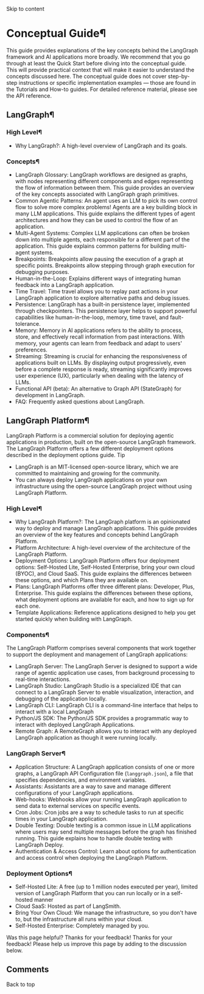 Skip to content 
# Conceptual Guide¶
This guide provides explanations of the key concepts behind the LangGraph framework and AI applications more broadly.
We recommend that you go through at least the Quick Start before diving into the conceptual guide. This will provide practical context that will make it easier to understand the concepts discussed here.
The conceptual guide does not cover step-by-step instructions or specific implementation examples — those are found in the Tutorials and How-to guides. For detailed reference material, please see the API reference.
## LangGraph¶
### High Level¶
  * Why LangGraph?: A high-level overview of LangGraph and its goals.


### Concepts¶
  * LangGraph Glossary: LangGraph workflows are designed as graphs, with nodes representing different components and edges representing the flow of information between them. This guide provides an overview of the key concepts associated with LangGraph graph primitives.
  * Common Agentic Patterns: An agent uses an LLM to pick its own control flow to solve more complex problems! Agents are a key building block in many LLM applications. This guide explains the different types of agent architectures and how they can be used to control the flow of an application.
  * Multi-Agent Systems: Complex LLM applications can often be broken down into multiple agents, each responsible for a different part of the application. This guide explains common patterns for building multi-agent systems.
  * Breakpoints: Breakpoints allow pausing the execution of a graph at specific points. Breakpoints allow stepping through graph execution for debugging purposes.
  * Human-in-the-Loop: Explains different ways of integrating human feedback into a LangGraph application.
  * Time Travel: Time travel allows you to replay past actions in your LangGraph application to explore alternative paths and debug issues.
  * Persistence: LangGraph has a built-in persistence layer, implemented through checkpointers. This persistence layer helps to support powerful capabilities like human-in-the-loop, memory, time travel, and fault-tolerance.
  * Memory: Memory in AI applications refers to the ability to process, store, and effectively recall information from past interactions. With memory, your agents can learn from feedback and adapt to users' preferences.
  * Streaming: Streaming is crucial for enhancing the responsiveness of applications built on LLMs. By displaying output progressively, even before a complete response is ready, streaming significantly improves user experience (UX), particularly when dealing with the latency of LLMs.
  * Functional API (beta): An alternative to Graph API (StateGraph) for development in LangGraph.
  * FAQ: Frequently asked questions about LangGraph.


## LangGraph Platform¶
LangGraph Platform is a commercial solution for deploying agentic applications in production, built on the open-source LangGraph framework.
The LangGraph Platform offers a few different deployment options described in the deployment options guide.
Tip
  * LangGraph is an MIT-licensed open-source library, which we are committed to maintaining and growing for the community.
  * You can always deploy LangGraph applications on your own infrastructure using the open-source LangGraph project without using LangGraph Platform.


### High Level¶
  * Why LangGraph Platform?: The LangGraph platform is an opinionated way to deploy and manage LangGraph applications. This guide provides an overview of the key features and concepts behind LangGraph Platform.
  * Platform Architecture: A high-level overview of the architecture of the LangGraph Platform.
  * Deployment Options: LangGraph Platform offers four deployment options: Self-Hosted Lite, Self-Hosted Enterprise, bring your own cloud (BYOC), and Cloud SaaS. This guide explains the differences between these options, and which Plans they are available on.
  * Plans: LangGraph Platforms offer three different plans: Developer, Plus, Enterprise. This guide explains the differences between these options, what deployment options are available for each, and how to sign up for each one.
  * Template Applications: Reference applications designed to help you get started quickly when building with LangGraph.


### Components¶
The LangGraph Platform comprises several components that work together to support the deployment and management of LangGraph applications:
  * LangGraph Server: The LangGraph Server is designed to support a wide range of agentic application use cases, from background processing to real-time interactions.
  * LangGraph Studio: LangGraph Studio is a specialized IDE that can connect to a LangGraph Server to enable visualization, interaction, and debugging of the application locally.
  * LangGraph CLI: LangGraph CLI is a command-line interface that helps to interact with a local LangGraph
  * Python/JS SDK: The Python/JS SDK provides a programmatic way to interact with deployed LangGraph Applications.
  * Remote Graph: A RemoteGraph allows you to interact with any deployed LangGraph application as though it were running locally.


### LangGraph Server¶
  * Application Structure: A LangGraph application consists of one or more graphs, a LangGraph API Configuration file (`langgraph.json`), a file that specifies dependencies, and environment variables.
  * Assistants: Assistants are a way to save and manage different configurations of your LangGraph applications.
  * Web-hooks: Webhooks allow your running LangGraph application to send data to external services on specific events.
  * Cron Jobs: Cron jobs are a way to schedule tasks to run at specific times in your LangGraph application.
  * Double Texting: Double texting is a common issue in LLM applications where users may send multiple messages before the graph has finished running. This guide explains how to handle double texting with LangGraph Deploy.
  * Authentication & Access Control: Learn about options for authentication and access control when deploying the LangGraph Platform.


### Deployment Options¶
  * Self-Hosted Lite: A free (up to 1 million nodes executed per year), limited version of LangGraph Platform that you can run locally or in a self-hosted manner
  * Cloud SaaS: Hosted as part of LangSmith.
  * Bring Your Own Cloud: We manage the infrastructure, so you don't have to, but the infrastructure all runs within your cloud.
  * Self-Hosted Enterprise: Completely managed by you.

Was this page helpful? 
Thanks for your feedback! 
Thanks for your feedback! Please help us improve this page by adding to the discussion below. 
## Comments
Back to top 
